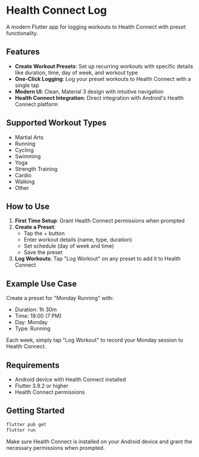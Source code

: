 # Health Connect Log

A modern Flutter app for logging workouts to Health Connect with preset functionality.

## Features

- **Create Workout Presets**: Set up recurring workouts with specific details like duration, time, day of week, and workout type
- **One-Click Logging**: Log your preset workouts to Health Connect with a single tap
- **Modern UI**: Clean, Material 3 design with intuitive navigation
- **Health Connect Integration**: Direct integration with Android's Health Connect platform

## Supported Workout Types

- Martial Arts
- Running
- Cycling
- Swimming
- Yoga
- Strength Training
- Cardio
- Walking
- Other

## How to Use

1. **First Time Setup**: Grant Health Connect permissions when prompted
2. **Create a Preset**: 
   - Tap the + button
   - Enter workout details (name, type, duration)
   - Set schedule (day of week and time)
   - Save the preset
3. **Log Workouts**: Tap "Log Workout" on any preset to add it to Health Connect

## Example Use Case

Create a preset for "Monday Running" with:
- Duration: 1h 30m
- Time: 19:00 (7 PM)
- Day: Monday
- Type: Running

Each week, simply tap "Log Workout" to record your Monday session to Health Connect.

## Requirements

- Android device with Health Connect installed
- Flutter 3.9.2 or higher
- Health Connect permissions

## Getting Started

```bash
flutter pub get
flutter run
```

Make sure Health Connect is installed on your Android device and grant the necessary permissions when prompted.
